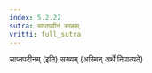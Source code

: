 ```yaml
---
index: 5.2.22
sutra: साप्तपदीनं सख्यम्
vritti: full_sutra
---
```


साप्तपदीनम् (इति) सख्यम् (अस्मिन् अर्थे निपात्यते) 